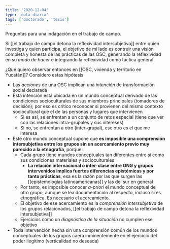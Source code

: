 ```yaml
---
title: '2020-12-04'
type: 'nota diaria'
tags: ['doctorado', 'tesis']
---
```


Preguntas para una indagación en el trabajo de campo.

Si [[el trabajo de campo detona la reflexividad intersubjetiva]] entre quien investiga y quien participa, el objetivo de mi lado es contruir una visión completa y honesta de las prácticas de las OSC, generando la reflexividad en su *modo de hacer* e integrando la reflexividad como táctica general.

¿Qué quiero observar entonces en [[OSC, vivienda y territorio en Yucatán]]? Considero estas hipótesis

- Las *acciones* de una OSC implican una *intención* de transformación social declarada
- Esta intención está ubicada en un mundo conceptual derivado de las condiciones socioculturales de sus miembros principales (tomadores de decisión); por eso es crítico reconocer si provienen del mismo contexto sociocultural que el de las personas y lugares que intervienen
	- Si es así, se enfrentan a un conjunto de retos especial (tiene que ver con las relaciones intra-grupales y sus intereses)
	- Si no, se enfrentan a otro (inter-grupal), ese otro es el que me interesa
- Este otro mundo conceptual supone que **es imposible una comprensión intersubjetiva entre los grupos sin un acercamiento previo muy parecido a la etnografía**, porque:
	- Cada grupo tiene mundos conceptuales tan diferentes entre sí como sus condiciones materiales y socioculturales
		- **La relación internacional o inter-clase entre ONG y grupos intervenidos implica fuertes diferencias epistémicas y por tanto prácticas**, esa es la razón por las que surgen las [[epistemologías latinoamericanas]] y las del sur en general
	- Por tanto, es imposible conocer *a-priori* el mundo conceptual de otro grupo, aunque se lea documentación al respecto, incluso si es etnográfica. Es necesario el acercamiento.
	- El objetivo de ese acercamiento es la *comprensión intersubjetiva* de los grupos relacionados, [[el trabajo de campo detona la reflexividad intersubjetiva]]
	- Ejercicios como un *diagnóstico de la situación* no cumplen ese objetivo
- Toda intervención hecha sin una comprensión común de los mundos conceptuales de los grupos caerá inminentemente en el ejercicio del poder ilegítimo (verticalidad no deseada)